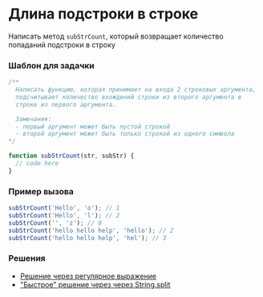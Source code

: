 # Длина подстроки в строке

Написать метод `subStrCount`, который возвращает количество попаданий подстроки в строку

### Шаблон для задачки

```js
/**
  Написать функцию, которая принимает на входа 2 строковых аргумента,
  подсчитывает количество вхождений строки из второго аргумента в
  строке из первого аргумента.

  Замечания:
  - первый аргумент может быть пустой строкой
  - второй аргумент может быть только строкой из одного символа
*/

function subStrCount(str, subStr) {
  // code here
}
```

### Пример вызова

```js
subStrCount('Hello', 'o'); // 1
subStrCount('Hello', 'l'); // 2
subStrCount('', 'z'); // 0
subStrCount('hello hello help', 'hello'); // 2
subStrCount('hello hello help', 'hel'); // 3
```

### Решения

- [Решение через регулярное выражение](subStrCount.first.ts)
- ["Быстрое" решение через через String.split](subStrCount.second.ts)

